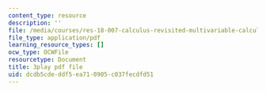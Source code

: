 ```yaml
---
content_type: resource
description: ''
file: /media/courses/res-18-007-calculus-revisited-multivariable-calculus-fall-2011/dcdb5cdeddf5ea710905c037fecdfd51_JAxRgACOQtA.pdf
file_type: application/pdf
learning_resource_types: []
ocw_type: OCWFile
resourcetype: Document
title: 3play pdf file
uid: dcdb5cde-ddf5-ea71-0905-c037fecdfd51
---
```

